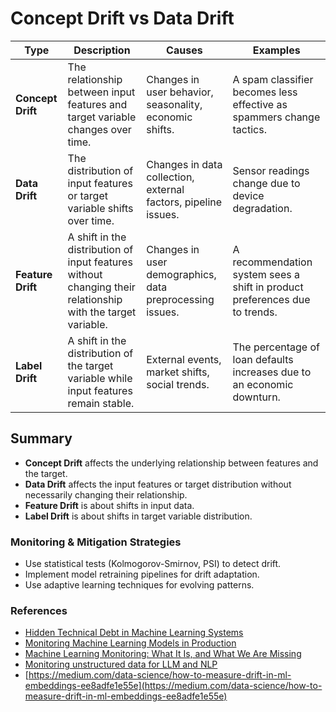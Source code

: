 # Concept Drift vs Data Drift

| Type           | Description | Causes | Examples |
|---------------|------------|--------|----------|
| **Concept Drift** | The relationship between input features and target variable changes over time. | Changes in user behavior, seasonality, economic shifts. | A spam classifier becomes less effective as spammers change tactics. |
| **Data Drift** | The distribution of input features or target variable shifts over time. | Changes in data collection, external factors, pipeline issues. | Sensor readings change due to device degradation. |
| **Feature Drift** | A shift in the distribution of input features without changing their relationship with the target variable. | Changes in user demographics, data preprocessing issues. | A recommendation system sees a shift in product preferences due to trends. |
| **Label Drift** | A shift in the distribution of the target variable while input features remain stable. | External events, market shifts, social trends. | The percentage of loan defaults increases due to an economic downturn. |

## Summary
- **Concept Drift** affects the underlying relationship between features and the target.
- **Data Drift** affects the input features or target distribution without necessarily changing their relationship.
- **Feature Drift** is about shifts in input data.
- **Label Drift** is about shifts in target variable distribution.

### Monitoring & Mitigation Strategies
- Use statistical tests (Kolmogorov-Smirnov, PSI) to detect drift.
- Implement model retraining pipelines for drift adaptation.
- Use adaptive learning techniques for evolving patterns.

### References
- [Hidden Technical Debt in Machine Learning Systems](https://proceedings.neurips.cc/paper/2015/file/86df7dcfd896fcaf2674f757a2463eba-Paper.pdf)
- [Monitoring Machine Learning Models in Production](https://towardsdatascience.com/monitoring-machine-learning-models-in-production-how-to-track-data-quality-and-integrity-391435c8a299/)
- [Machine Learning Monitoring: What It Is, and What We Are Missing](https://medium.com/data-science/machine-learning-monitoring-what-it-is-and-what-we-are-missing-e644268023ba)
- [Monitoring unstructured data for LLM and NLP](https://medium.com/data-science/monitoring-unstructured-data-for-llm-and-nlp-efff42704e5b)
- [https://medium.com/data-science/how-to-measure-drift-in-ml-embeddings-ee8adfe1e55e](https://medium.com/data-science/how-to-measure-drift-in-ml-embeddings-ee8adfe1e55e)